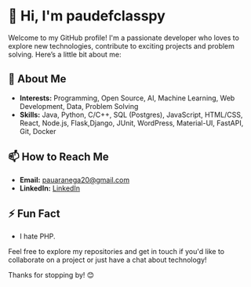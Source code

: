# 👋 Hi, I'm paudefclasspy

Welcome to my GitHub profile! I'm a passionate developer who loves to explore new technologies, contribute to exciting projects and problem solving. Here’s a little bit about me:

## 🚀 About Me
- **Interests:** Programming, Open Source, AI, Machine Learning, Web Development, Data, Problem Solving
- **Skills:** Java, Python, C/C++, SQL (Postgres), JavaScript, HTML/CSS, React, Node.js, Flask,Django, JUnit, WordPress, Material-UI, FastAPI, Git, Docker

## 📫 How to Reach Me
- **Email:** pauaranega20@gmail.com
- **LinkedIn:** [LinkedIn](https://www.linkedin.com/in/pauaranegabellido/)

## ⚡ Fun Fact
- I hate PHP.

Feel free to explore my repositories and get in touch if you'd like to collaborate on a project or just have a chat about technology!

Thanks for stopping by! 😊

